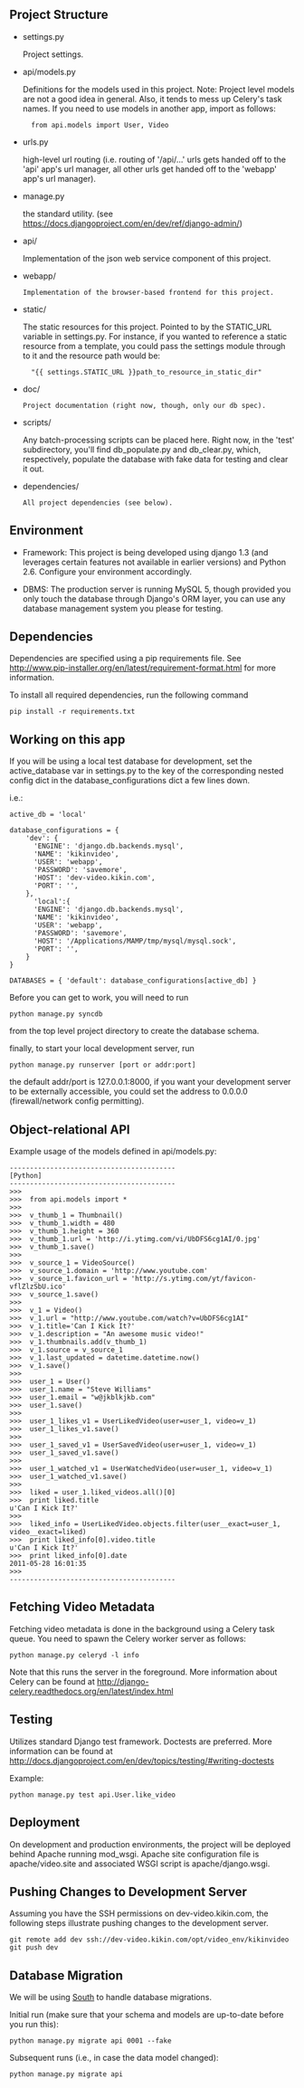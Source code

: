 Project Structure
-----------------

+ settings.py

    Project settings.

+ api/models.py

    Definitions for the models used in this project.
    Note: Project level models are not a good idea in general. Also, it tends to mess up Celery's task names.
    If you need to use models in another app, import as follows:

        from api.models import User, Video

+ urls.py

    high-level url routing (i.e. routing of '/api/...' urls gets handed
    off to the 'api' app's url manager, all other urls get handed off
    to the 'webapp' app's url manager).

+ manage.py

    the standard utility.
    (see https://docs.djangoproject.com/en/dev/ref/django-admin/)

+ api/

    Implementation of the json web service component of this project.

+ webapp/

	  Implementation of the browser-based frontend for this project.
	
+ static/

    The static resources for this project.  Pointed to by the
    STATIC_URL variable in settings.py.  For instance, if you
    wanted to reference a static resource from a template, you could
    pass the settings module through to it and the resource path would be:

        "{{ settings.STATIC_URL }}path_to_resource_in_static_dir"
	
+ doc/

	  Project documentation (right now, though, only our db spec).

+ scripts/

    Any batch-processing scripts can be placed here.  Right now, in
    the 'test' subdirectory, you'll find db_populate.py and
    db_clear.py, which, respectively, populate the database with
    fake data for testing and clear it out.

+ dependencies/

	  All project dependencies (see below).

Environment
-----------

+ Framework:
  This project is being developed using django 1.3 (and
  leverages certain features not available in earlier
  versions) and Python 2.6.  Configure your environment
  accordingly.

+ DBMS:
  The production server is running
  MySQL 5, though provided you only touch the database
  through Django's ORM layer, you can use any database
  management system you please for testing.

Dependencies
------------

Dependencies are specified using a pip requirements file. See
http://www.pip-installer.org/en/latest/requirement-format.html for more information.

To install all required dependencies, run the following command

    pip install -r requirements.txt

Working on this app
-------------------

If you will be using a local test database for development, set the active_database var in settings.py
to the key of the corresponding nested config dict in the database_configurations dict a few lines down.

i.e.:

    active_db = 'local'

    database_configurations = {
        'dev': {
          'ENGINE': 'django.db.backends.mysql',
          'NAME': 'kikinvideo',
          'USER': 'webapp',
          'PASSWORD': 'savemore',
          'HOST': 'dev-video.kikin.com',
          'PORT': '',
        },
          'local':{
          'ENGINE': 'django.db.backends.mysql',
          'NAME': 'kikinvideo',
          'USER': 'webapp',
          'PASSWORD': 'savemore',
          'HOST': '/Applications/MAMP/tmp/mysql/mysql.sock',
          'PORT': '',
        }
    }

    DATABASES = { 'default': database_configurations[active_db] }

Before you can get to work, you will need to run
 
    python manage.py syncdb

from the top level project directory to create the database schema.

			
finally, to start your local development server, run

    python manage.py runserver [port or addr:port]

the default addr/port is 127.0.0.1:8000, if you want your development server to be externally accessible, you
could set the address to 0.0.0.0 (firewall/network config permitting).


Object-relational API
---------------------

Example usage of the models defined in api/models.py:

    -----------------------------------------
    [Python]
    -----------------------------------------
    >>>
    >>>  from api.models import *
    >>>
    >>>  v_thumb_1 = Thumbnail()
    >>>  v_thumb_1.width = 480
    >>>  v_thumb_1.height = 360
    >>>  v_thumb_1.url = 'http://i.ytimg.com/vi/UbDFS6cg1AI/0.jpg'
    >>>  v_thumb_1.save()
    >>>
    >>>  v_source_1 = VideoSource()
    >>>  v_source_1.domain = 'http://www.youtube.com'
    >>>  v_source_1.favicon_url = 'http://s.ytimg.com/yt/favicon-vflZlzSbU.ico'
    >>>  v_source_1.save()
    >>>
    >>>  v_1 = Video()
    >>>  v_1.url = "http://www.youtube.com/watch?v=UbDFS6cg1AI"
    >>>  v_1.title='Can I Kick It?'
    >>>  v_1.description = "An awesome music video!"
    >>>  v_1.thumbnails.add(v_thumb_1)
    >>>  v_1.source = v_source_1
    >>>  v_1.last_updated = datetime.datetime.now()
    >>>  v_1.save()
    >>>
    >>>  user_1 = User()
    >>>  user_1.name = "Steve Williams"
    >>>  user_1.email = "w@jkblkjkb.com"
    >>>  user_1.save()
    >>>
    >>>  user_1_likes_v1 = UserLikedVideo(user=user_1, video=v_1)
    >>>  user_1_likes_v1.save()
    >>>
    >>>  user_1_saved_v1 = UserSavedVideo(user=user_1, video=v_1)
    >>>  user_1_saved_v1.save()
    >>>
    >>>  user_1_watched_v1 = UserWatchedVideo(user=user_1, video=v_1)
    >>>  user_1_watched_v1.save()
    >>>
    >>>  liked = user_1.liked_videos.all()[0]
    >>>  print liked.title
    u'Can I Kick It?'
    >>>
    >>>  liked_info = UserLikedVideo.objects.filter(user__exact=user_1, video__exact=liked)
    >>>  print liked_info[0].video.title
    u'Can I Kick It?'
    >>>  print liked_info[0].date
    2011-05-28 16:01:35
    >>>
    -----------------------------------------

Fetching Video Metadata
-----------------------

Fetching video metadata is done in the background using a Celery task queue. You need to spawn the Celery worker
server as follows:

    python manage.py celeryd -l info

Note that this runs the server in the foreground. More information about Celery can be found at
http://django-celery.readthedocs.org/en/latest/index.html

Testing
-------

Utilizes standard Django test framework. Doctests are preferred. More information can be found at
http://docs.djangoproject.com/en/dev/topics/testing/#writing-doctests

Example:

    python manage.py test api.User.like_video

Deployment
----------

On development and production environments, the project will be deployed behind Apache running mod_wsgi.
Apache site configuration file is apache/video.site and associated WSGI script is apache/django.wsgi.

Pushing Changes to Development Server
-------------------------------------

Assuming you have the SSH permissions on dev-video.kikin.com, the following steps illustrate pushing changes
to the development server.

    git remote add dev ssh://dev-video.kikin.com/opt/video_env/kikinvideo
    git push dev

Database Migration
------------------

We will be using [South](http://south.aeracode.org/) to handle database migrations.

Initial run (make sure that your schema and models are up-to-date before you run this):

    python manage.py migrate api 0001 --fake

Subsequent runs (i.e., in case the data model changed):

    python manage.py migrate api


